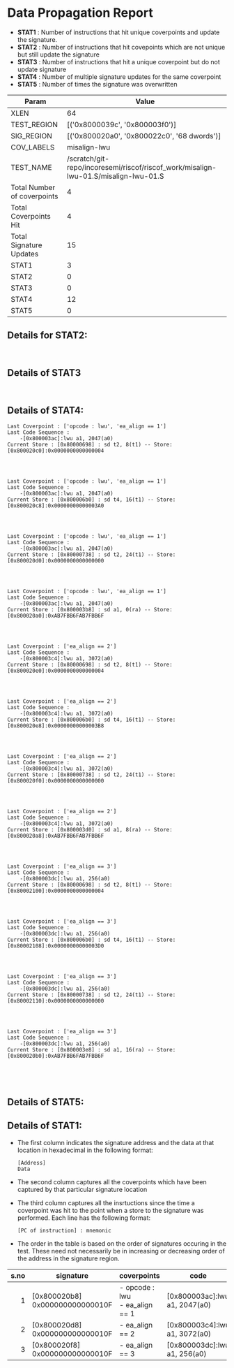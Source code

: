 
# Data Propagation Report

- **STAT1** : Number of instructions that hit unique coverpoints and update the signature.
- **STAT2** : Number of instructions that hit covepoints which are not unique but still update the signature
- **STAT3** : Number of instructions that hit a unique coverpoint but do not update signature
- **STAT4** : Number of multiple signature updates for the same coverpoint
- **STAT5** : Number of times the signature was overwritten

| Param                     | Value    |
|---------------------------|----------|
| XLEN                      | 64      |
| TEST_REGION               | [('0x8000039c', '0x800003f0')]      |
| SIG_REGION                | [('0x800020a0', '0x800022c0', '68 dwords')]      |
| COV_LABELS                | misalign-lwu      |
| TEST_NAME                 | /scratch/git-repo/incoresemi/riscof/riscof_work/misalign-lwu-01.S/misalign-lwu-01.S    |
| Total Number of coverpoints| 4     |
| Total Coverpoints Hit     | 4      |
| Total Signature Updates   | 15      |
| STAT1                     | 3      |
| STAT2                     | 0      |
| STAT3                     | 0     |
| STAT4                     | 12     |
| STAT5                     | 0     |

## Details for STAT2:

```


```

## Details of STAT3

```


```

## Details of STAT4:

```
Last Coverpoint : ['opcode : lwu', 'ea_align == 1']
Last Code Sequence : 
	-[0x800003ac]:lwu a1, 2047(a0)
Current Store : [0x80000698] : sd t2, 8(t1) -- Store: [0x800020c0]:0x0000000000000004




Last Coverpoint : ['opcode : lwu', 'ea_align == 1']
Last Code Sequence : 
	-[0x800003ac]:lwu a1, 2047(a0)
Current Store : [0x800006b0] : sd t4, 16(t1) -- Store: [0x800020c8]:0x00000000000003A0




Last Coverpoint : ['opcode : lwu', 'ea_align == 1']
Last Code Sequence : 
	-[0x800003ac]:lwu a1, 2047(a0)
Current Store : [0x80000738] : sd t2, 24(t1) -- Store: [0x800020d0]:0x0000000000000000




Last Coverpoint : ['opcode : lwu', 'ea_align == 1']
Last Code Sequence : 
	-[0x800003ac]:lwu a1, 2047(a0)
Current Store : [0x800003b8] : sd a1, 0(ra) -- Store: [0x800020a0]:0xAB7FBB6FAB7FBB6F




Last Coverpoint : ['ea_align == 2']
Last Code Sequence : 
	-[0x800003c4]:lwu a1, 3072(a0)
Current Store : [0x80000698] : sd t2, 8(t1) -- Store: [0x800020e0]:0x0000000000000004




Last Coverpoint : ['ea_align == 2']
Last Code Sequence : 
	-[0x800003c4]:lwu a1, 3072(a0)
Current Store : [0x800006b0] : sd t4, 16(t1) -- Store: [0x800020e8]:0x00000000000003B8




Last Coverpoint : ['ea_align == 2']
Last Code Sequence : 
	-[0x800003c4]:lwu a1, 3072(a0)
Current Store : [0x80000738] : sd t2, 24(t1) -- Store: [0x800020f0]:0x0000000000000000




Last Coverpoint : ['ea_align == 2']
Last Code Sequence : 
	-[0x800003c4]:lwu a1, 3072(a0)
Current Store : [0x800003d0] : sd a1, 8(ra) -- Store: [0x800020a8]:0xAB7FBB6FAB7FBB6F




Last Coverpoint : ['ea_align == 3']
Last Code Sequence : 
	-[0x800003dc]:lwu a1, 256(a0)
Current Store : [0x80000698] : sd t2, 8(t1) -- Store: [0x80002100]:0x0000000000000004




Last Coverpoint : ['ea_align == 3']
Last Code Sequence : 
	-[0x800003dc]:lwu a1, 256(a0)
Current Store : [0x800006b0] : sd t4, 16(t1) -- Store: [0x80002108]:0x00000000000003D0




Last Coverpoint : ['ea_align == 3']
Last Code Sequence : 
	-[0x800003dc]:lwu a1, 256(a0)
Current Store : [0x80000738] : sd t2, 24(t1) -- Store: [0x80002110]:0x0000000000000000




Last Coverpoint : ['ea_align == 3']
Last Code Sequence : 
	-[0x800003dc]:lwu a1, 256(a0)
Current Store : [0x800003e8] : sd a1, 16(ra) -- Store: [0x800020b0]:0xAB7FBB6FAB7FBB6F





```

## Details of STAT5:



## Details of STAT1:

- The first column indicates the signature address and the data at that location in hexadecimal in the following format: 
  ```
  [Address]
  Data
  ```

- The second column captures all the coverpoints which have been captured by that particular signature location

- The third column captures all the insrtuctions since the time a coverpoint was
  hit to the point when a store to the signature was performed. Each line has
  the following format:
  ```
  [PC of instruction] : mnemonic
  ```
- The order in the table is based on the order of signatures occuring in the
  test. These need not necessarily be in increasing or decreasing order of the
  address in the signature region.

|s.no|            signature             |              coverpoints              |               code               |
|---:|----------------------------------|---------------------------------------|----------------------------------|
|   1|[0x800020b8]<br>0x000000000000010F|- opcode : lwu<br> - ea_align == 1<br> |[0x800003ac]:lwu a1, 2047(a0)<br> |
|   2|[0x800020d8]<br>0x000000000000010F|- ea_align == 2<br>                    |[0x800003c4]:lwu a1, 3072(a0)<br> |
|   3|[0x800020f8]<br>0x000000000000010F|- ea_align == 3<br>                    |[0x800003dc]:lwu a1, 256(a0)<br>  |
